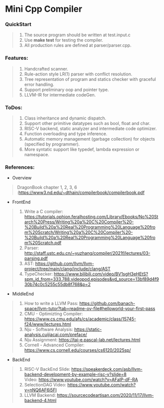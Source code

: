 # Mini Cpp Compiler 

### QuickStart

> 1. The source program should be written at test.input.c
> 2. Use <b>make test</b> for testing the compiler.
> 3. All production rules are defined at parser/parser.cpp.

### Features:

> 1. Handcrafted scanner.
> 2. Rule-action style LR(1) parser with conflict resolution.
> 3. Tree representation of program and statics checker with graceful error handling.
> 4. Support preliminary oop and pointer type.
> 5. LLVM-IR for intermediate codeGen.

### ToDos:

> 1. Class inheritance and dynamic dispatch.
> 2. Support other primitive datatypes such as bool, float and char.
> 3. RISC-V backend, static analyzer and intermediate code optimizer.
> 4. Function overloading and type inference.
> 5. Automatic memory management (garbage collection) for objects (specified by programmer).
> 6. More syntatic support like typedef, lambda expression or namespace.

### References:
- Overview
> DragonBook chapter 1, 2, 3, 6 :https://www3.nd.edu/~dthain/compilerbook/compilerbook.pdf

- FrontEnd
> 1. Write a C compiler: https://tutorials.ophion.feralhosting.com/Library/Ebooks/No%20Starch%20Press/Writing%20a%20C%20Compiler%20-%20Build%20a%20Real%20Programming%20Language%20from%20Scratch/Writing%20a%20C%20Compiler%20-%20Build%20a%20Real%20Programming%20Language%20from%20Scratch.pdf
> 2. Parser: http://staff.ustc.edu.cn/~yuzhang/compiler/2021f/lectures/03-parsing.pdf
> 3. AST: https://github.com/llvm/llvm-project/tree/main/clang/include/clang/AST
> 4. TypeChecker: https://www.bilibili.com/video/BV1sgH3eHEtS?spm_id_from=333.788.videopod.episodes&vd_source=13bf89d4f930b74c0c5255c55db8f768&p=2

- MiddleEnd
> 1. How to write a LLVM Pass: https://github.com/banach-space/llvm-tutor?tab=readme-ov-file#helloworld-your-first-pass 
> 2. CMU - Optimizting Compiler: https://www.cs.cmu.edu/afs/cs/academic/class/15745-f24/www/lectures.html
> 3. Nju - Software Analysis: https://static-analysis.cuijiacai.com/preface/
> 4. Nju Assignment: https://tai-e.pascal-lab.net/lectures.html
> 5. Cornell - Advanced Compiler: https://www.cs.cornell.edu/courses/cs6120/2025sp/


- BackEnd
> 1. RISC-V BackEnd Slide: https://speakerdeck.com/asb/llvm-backend-development-by-example-risc-v?slide=8</br>
Video: https://www.youtube.com/watch?v=AFaIP-dF-RA
> 3. SelectionDAG Video: https://www.youtube.com/watch?v=nNQ6AF6i5FI </br>
> 4. LLVM Backend: https://sourcecodeartisan.com/2020/11/17/llvm-backend-4.html

